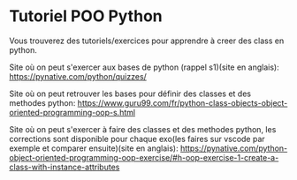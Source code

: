 # Tutoriel POO Python
Vous trouverez des tutoriels/exercices pour apprendre à creer des class en python.

Site où on peut s'exercer aux bases de python (rappel s1)(site en anglais):
https://pynative.com/python/quizzes/

Site où on peut retrouver les bases pour définir des classes et des methodes python:
https://www.guru99.com/fr/python-class-objects-object-oriented-programming-oop-s.html

Site où on peut s'exercer à faire des classes et des methodes python, les corrections sont disponible pour chaque exo(les faires sur vscode par exemple et comparer ensuite)(site en anglais):
https://pynative.com/python-object-oriented-programming-oop-exercise/#h-oop-exercise-1-create-a-class-with-instance-attributes
